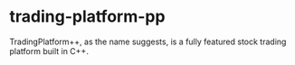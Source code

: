 # trading-platform-pp
TradingPlatform++, as the name suggests, is a fully featured stock trading platform built in C++.
